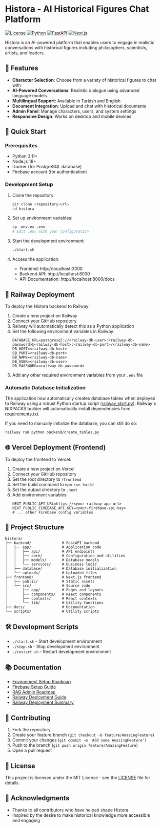 # Histora - AI Historical Figures Chat Platform

[![License](https://img.shields.io/badge/license-MIT-blue.svg)](LICENSE)
[![Python](https://img.shields.io/badge/python-3.11-blue.svg)](https://www.python.org/downloads/)
[![FastAPI](https://img.shields.io/badge/FastAPI-0.104.1-green.svg)](https://fastapi.tiangolo.com/)
[![Next.js](https://img.shields.io/badge/Next.js-14-black.svg)](https://nextjs.org/)

Histora is an AI-powered platform that enables users to engage in realistic conversations with historical figures including philosophers, scientists, artists, and leaders.

## 🌟 Features

- **Character Selection**: Choose from a variety of historical figures to chat with
- **AI-Powered Conversations**: Realistic dialogue using advanced language models
- **Multilingual Support**: Available in Turkish and English
- **Document Integration**: Upload and chat with historical documents
- **Admin Panel**: Manage characters, users, and system settings
- **Responsive Design**: Works on desktop and mobile devices

## 🚀 Quick Start

### Prerequisites

- Python 3.11+
- Node.js 18+
- Docker (for PostgreSQL database)
- Firebase account (for authentication)

### Development Setup

1. Clone the repository:
   ```bash
   git clone <repository-url>
   cd histora
   ```

2. Set up environment variables:
   ```bash
   cp .env.ex .env
   # Edit .env with your configuration
   ```

3. Start the development environment:
   ```bash
   ./start.sh
   ```

4. Access the application:
   - Frontend: http://localhost:3000
   - Backend API: http://localhost:8000
   - API Documentation: http://localhost:8000/docs

## 🚄 Railway Deployment

To deploy the Histora backend to Railway:

1. Create a new project on Railway
2. Connect your GitHub repository
3. Railway will automatically detect this as a Python application
4. Set the following environment variables in Railway:
   ```
   DATABASE_URL=postgresql://<railway-db-user>:<railway-db-password>@<railway-db-host>:<railway-db-port>/<railway-db-name>
   DB_HOST=<railway-db-host>
   DB_PORT=<railway-db-port>
   DB_NAME=<railway-db-name>
   DB_USER=<railway-db-user>
   DB_PASSWORD=<railway-db-password>
   ```
5. Add any other required environment variables from your `.env` file

### Automatic Database Initialization

The application now automatically creates database tables when deployed to Railway using a robust Python startup script ([railway_start.py](file:///Users/hientranpc/Desktop/Claude/histora/railway_start.py)). Railway's NIXPACKS builder will automatically install dependencies from [requirements.txt](file:///Users/hientranpc/Desktop/Claude/histora/requirements.txt).

If you need to manually initialize the database, you can still do so:
```bash
railway run python backend/create_tables.py
```

## 🌐 Vercel Deployment (Frontend)

To deploy the frontend to Vercel:

1. Create a new project on Vercel
2. Connect your GitHub repository
3. Set the root directory to `/frontend`
4. Set the build command to `npm run build`
5. Set the output directory to `.next`
6. Add environment variables:
   ```
   NEXT_PUBLIC_API_URL=https://<your-railway-app-url>
   NEXT_PUBLIC_FIREBASE_API_KEY=<your-firebase-api-key>
   # ... other Firebase config variables
   ```

## 📁 Project Structure

```
histora/
├── backend/              # FastAPI backend
│   ├── app/              # Application code
│   │   ├── api/          # API endpoints
│   │   ├── core/         # Configuration and utilities
│   │   ├── models/       # Database models
│   │   └── services/     # Business logic
│   ├── database/         # Database initialization
│   └── uploads/          # Uploaded files
├── frontend/             # Next.js frontend
│   ├── public/           # Static assets
│   └── src/              # Source code
│       ├── app/          # Pages and layouts
│       ├── components/   # React components
│       ├── contexts/     # React contexts
│       └── lib/          # Utility functions
├── docs/                 # Documentation
└── scripts/              # Utility scripts
```

## 🛠️ Development Scripts

- `./start.sh` - Start development environment
- `./stop.sh` - Stop development environment
- `./restart.sh` - Restart development environment

## 📚 Documentation

- [Environment Setup Roadmap](ENVIRONMENT_SETUP_ROADMAP.md)
- [Firebase Setup Guide](FIREBASE_SETUP.md)
- [RAG Admin Roadmap](RAG_ADMIN_ROADMAP.md)
- [Railway Deployment Guide](RAILWAY_DEPLOYMENT_GUIDE.md)
- [Railway Deployment Summary](RAILWAY_DEPLOYMENT_SUMMARY.md)

## 🤝 Contributing

1. Fork the repository
2. Create your feature branch (`git checkout -b feature/AmazingFeature`)
3. Commit your changes (`git commit -m 'Add some AmazingFeature'`)
4. Push to the branch (`git push origin feature/AmazingFeature`)
5. Open a pull request

## 📄 License

This project is licensed under the MIT License - see the [LICENSE](LICENSE) file for details.

## 🙏 Acknowledgments

- Thanks to all contributors who have helped shape Histora
- Inspired by the desire to make historical knowledge more accessible and engaging